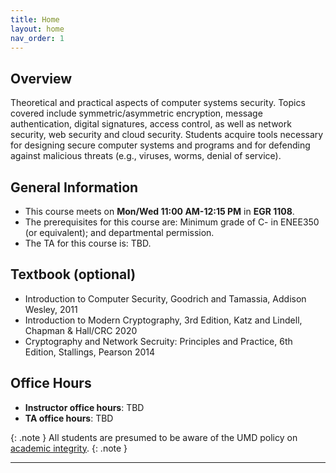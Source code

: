 ```yaml
---
title: Home
layout: home
nav_order: 1
---
```


## Overview
Theoretical and practical aspects of computer systems security. Topics covered include symmetric/asymmetric encryption, message authentication, digital signatures, access control, as well as network security, web security and cloud security. Students acquire tools necessary for designing secure computer systems and programs and for defending against malicious threats (e.g., viruses, worms, denial of service).

## General Information
* This course meets on **Mon/Wed 11:00 AM-12:15 PM** in **EGR 1108**.
* The prerequisites for this course are: Minimum grade of C- in ENEE350 (or equivalent); and departmental permission.
* The TA for this course is: TBD.

## Textbook (optional)
* Introduction to Computer Security, Goodrich and Tamassia, Addison Wesley, 2011
* Introduction to Modern Cryptography, 3rd Edition, Katz and Lindell, Chapman & Hall/CRC 2020
* Cryptography and Network Secruity: Principles and Practice, 6th Edition, Stallings, Pearson 2014

## Office Hours
* **Instructor office hours**: TBD
* **TA office hours**: TBD

{: .note }
All students are presumed to be aware of the UMD policy on [academic integrity](https://academiccatalog.umd.edu/undergraduate/registration-academic-requirements-regulations/academic-integrity-student-conduct-codes/).
{: .note }

----

